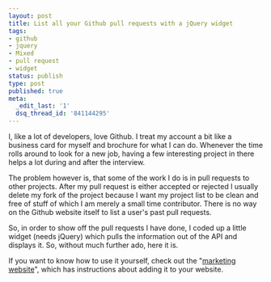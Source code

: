 ```yaml
---
layout: post
title: List all your Github pull requests with a jQuery widget
tags:
- github
- jquery
- Mixed
- pull request
- widget
status: publish
type: post
published: true
meta:
  _edit_last: '1'
  dsq_thread_id: '841144295'
---
```

I, like a lot of developers, love Github. I treat my account a bit like a business card for myself and brochure for what I can do. Whenever the time rolls around to look for a new job, having a few interesting project in there helps a lot during and after the interview.

The problem however is, that some of the work I do is in pull requests to other projects. After my pull request is either accepted or rejected I usually delete my fork of the project because I want my project list to be clean and free of stuff of which I am merely a small time contributor. There is no way on the Github website itself to list a user's past pull requests.

So, in order to show off the pull requests I have done, I coded up a little widget (needs jQuery) which pulls the information out of the API and displays it. So, without much further ado, here it is.

<script src="http://lenni.info/pull-request-widget/pull-request-widget.js" async></script></p>
<link rel="stylesheet" href="http://lenni.info/pull-request-widget/pull-request-widget.css"/>
<div id="pull-requests" data-github-user="lenniboy"></div>
<script type="text/javascript">// <![CDATA[
jQuery(document).ready(function(){
  jQuery("#pull-requests").pullRequests();
});
// ]]></script>

If you want to know how to use it yourself, check out the "<a href="http://lenni.info/pull-request-widget/">marketing website</a>", which has instructions about adding it to your website.
